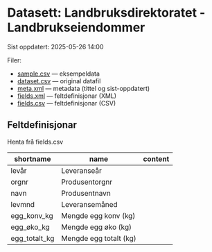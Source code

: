 # Datasett:     Landbruksdirektoratet - Landbrukseiendommer
Sist oppdatert: 2025-05-26 14:00

 Filer:
 - [sample.csv](sample.csv) — eksempeldata
 - [dataset.csv](dataset.csv) — original datafil
 - [meta.xml](meta.xml) — metadata (tittel og sist-oppdatert)
 - [fields.xml](fields.xml) — feltdefinisjonar (XML)
 - [fields.csv](fields.csv) — feltdefinisjonar (CSV)


## Feltdefinisjonar
Henta frå fields.csv

| shortname | name | content |
| --- | --- | --- |
| levår | Leveranseår |  |
| orgnr | Produsentorgnr |  |
| navn | Produsentnavn |  |
| levmnd | Leveransemåned |  |
| egg_konv_kg | Mengde egg konv (kg) |  |
| egg_øko_kg | Mengde egg øko (kg) |  |
| egg_totalt_kg | Mengde egg totalt (kg) |  |
